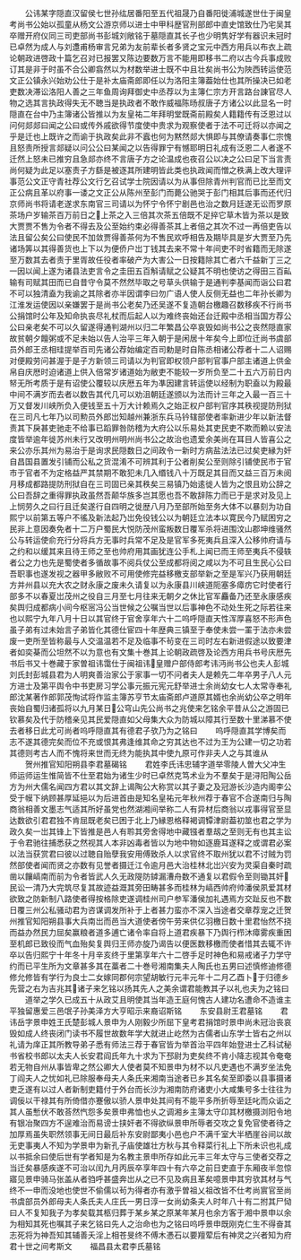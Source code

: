 <!-- { "loadSidebar": true } -->
　　公讳某字隠直汉留侯七世孙纮居番阳至五代祖晟乃自番阳徙浦城遂世仕于闽皇考尚书公始以孤童从杨文公游京师以进士中甲科歴官刑部郎中直史馆致仕乃宅吴其卒赠开府仪同三司吏部尚书彭城刘敞铭于墓隠直其长子也少明隽好学有器识未冠时已卓然为成人与刘邍甫杨审言兄弟为友前辈长者多贤之宝元中西方用兵以布衣上疏论朝政进啓政十篇乞召对已报罢又陈边要数万言不能用即移书二府以古今兵事成败订其是非于时虽不合公卿翕然以为材数举进士既不中且壮矣尚书公为陜西转运使范文正公镇永兴始劝公仕于是补太庙斋郎即任以为洛阳主簿葢始仕也其所操决已如老吏数决滞讼洛阳人善之三年鱼周询拜御史中丞荐以为主簿仁宗方开言路台諌官尽人物之选其言执政得失无不聴当是执政者不敢作威福陈旸叔唐子方诸公以此显名一时隠直在台中乃主簿诸公皆推以为友皇祐二年拜明堂既斋前殿矣人籍籍传有泛恩过以问何郯郯曰闻之公曰或传外戚欲得节度使中贵求为观察使者于法不可迁将以亦闻之乎是迁也上既许之而谕于执政矣此非不蠧也何为黙然郯大惧即与其僚请奏事仁宗愧且怒责所授言郯疑以问公公曰某闻之以告得罪宁有憾耶明日礼成有泛恩二人者遂不迁然上怒未已推穷且急郯亦终不言唐子方之论温成也夜召公以决之公曰足下当言责尚何疑为此足以塞责子方繇是被逐其所建明皆此类也执政闻而憎之秩满上改大理评事范公文正守青社荐公文行乞召试学士院因请以为从事但除青州判官而已比至而文正公病且革以府事一诿之文正公从陈州至彭门而薨公驰哭于彭门相其后事而还代归京师尚书将请老遂求东南官三司请以为怀宁令怀宁剧邑也治之数月廷遂无讼而罗原茶场户岁输茶百万前日之上茶之入三倍其次茶五倍既不足捽它草木皆为茶以是致大贾贾不售为令者不得去及公至始约束必得善茶其上者倍之其次不过一再倍吏告以法且留公矣公曰使民不加敛贾得善茶何为不售民欢呼相告及期毕具是岁大贾至乃先诸场筭以其得善货也上下以为便侨户岀丁钱其去来不常十年间吏不时省籍而无除遂至万数其去者责于里胥故任役者率破产为大害公一日按籍除其亡者六千益新丁三之一因以闻上遂为诸县法吏言令之圭田五百斛请赋之公疑其不明也使访之得田三百畆输有司赋其田而已自昔守令莫不然然毕取之号草头供输于是通判李基闻而诣公曰君不可以独清盍为我谕之其除者亦半因谓李曰勿广语人使人反侧无益也二年孙长卿为江淮发运使因以亲嫌罢于是尚书公老矣乃还吴遂不复造朝台檄趣召数移疾不行尚书公捐馆时公年及知命执丧尽礼杖而后起人以为难终丧始还台迁殿中丞相当国方荐公公曰亲老矣不可以久留遂得通判湖州以归二年繁昌公卒哀毁如尚书公之丧然隠直家故贫朝夕饘粥或不足未始以告人治平三年入朝于是闲居十年矣今上即位迁尚书虞部员外郎王丞相珪提举百司先诸公荐始编定百司勅是时自陈丞相诸公荐者十二人诏赐对便殿劳问甚渥于是子方新领三司请以为判官即权领户部判官事户部主诸道上供金帛自庆厯时迫诸道上供入倍常岁诸道始为敝吏不能较一岁所负至二十五六万前日内帑无所考质于是有诏使公覆较以庆厯五年为凖因建言转运使以经制为职盍以为殿最中间不满岁而去者以数告其代几可以劝沮朝廷遂颁以为法而计三年之入最一百三十万又督发川峡所负入便钱至五十万大计赖焉久之始正权户部判官序其秩视提防刑狱在三司凡七年乃以司勲员外郎岀知越州兼浙东兵马钤辖部使者率新进少年以新法督责其下戾甚吏驰走不给事已蹈罪咎防稽为大府公以乐易处其吏民吏不欺而赖以安法度皆举逾年徙苏州未行又改明州明州尚书公之故治也遗爱余美尚在耳目人皆喜公之来公亦乐其州为易治于是询求民隠数日之间政令一新时方病盐法法已过矣吏縁为奸自昌国县置发引铺而公私之货混淆不可辨其利于公者削矣公至则除引铺使民市于官市于官者不为定格益严其禁期不敢犯未几入缗钱八十万既足其目而又益三百万未阅月移成都路提防刑狱自在三司固已亲其秩矣三易镇乃始逺徙人皆为之恨且劝公辞之公曰吾辞之重得罪执政虽然吾颠华族多岂其愿也吾不敢辞陈力而已于是求对及见上上悯劳久之曰行且迁矣遂行自四明之徙歴八月乃至部所始至务大体不以暴刻为功自熙宁以前第五等户不徭及新法起乃岀免役钱公以为朝廷立法本以寛民今乃赋困穷之民非上意因奏免者十二万户蜀民大悦防茂州蛮叛数日覆军杀将进围汶山郡坤维骚然公与转运使俞充行分将兵方无事时兵常不足及是官军多死夷兵且深入公移帅府请与之约和以缓其来且待王师之至也帅府用其画犹连公手札上闻已而王师至夷兵不侵轶者公之力也先是蜀使者多循故事不阅兵仗公至成都将阅之咸以为不可且生民心公曰吾职事也遂发视之器甲多敝败不可用使修完益移檄支部举新之至是军兴乃获用朝廷方并州县以充大农之财永康之废未久请复以为永康县川峡道阨塞多瘴疠它时使者行部多不以春夏岀茂州之役自三月至七月往来无朝夕之休比官军麤备乃还至永康感疾矣舆归成都病小间今枢宻冯公当世候之公嘱当世以后事神色不动处生死之际若往来也以熙宁九年八月十日以其官终于官舍享年六十二呜呼隠直天性浑厚喜怒不形声色虽子弟有过未始言子弟皆化其德仕宦四十年歴典三镇至于奉使未尝一罣于法亦未尝废一吏所至皆称最与人交温温若不足及临事不茍变在三司时左右新进假途以致要津者如奕棊而公坦然不以为意也有文集十巻其上论朝政疏啓及论西方用兵书号庆厯先书后书又十巻藏于家曽祖讳霭仕于闽祖讳皇赠户部侍郎考讳沔尚书公也夫人彭城刘氏封彭城县君为人明爽善治家公于家事一切不问者夫人是赖先二年卒男子八人元方进士及第平舆令中书吏房习学公事元振元宪元舒举进士余尚幼女七人太常寺奉礼郎沈某著作郎郭茂恂试将作监主簿苏亨节太庙斋郎卢道原其婿也余尚幼公卒之明年丧始自蜀归诸孤将以九月某日公穹山先公尚书之兆使来乞铭余平昔从公之游固已钦慕矣及代于防稽亲见其民爱隠直如父母集大众为防城以障其行至数十里涕慕不使去者移日此尤可尚者呜呼隠直其有德君子欤乃为之铭曰
　　呜呼隠直其学博矣而志不遂其德完矣而位不充或恨其弗逢维其命之穷其达也不过为王为公建一切之功若其德则考古人而不愧将来世而无终为能执其中使九原可作非夫人之与其谁从
　　贺州推官知阳朔县李君墓碣铭
　　君姓李氏讳忠辅字道举零陵人曽大父冲生师运师运生惟简皆不仕至君始为诸生少时已卓然克笃术业为不羣矣于是浔阳陶公岳方为州大儒名闻四方君以其文辞上谒陶公大称赏以其子妻之及冠游长沙造内阁李公受于幙下纳顾甚厚延挹以为后进首由是知名皇祐元年秋州荐于春官不合遂南归与陶商翁相善文墨志气适其所好虽党也然湖湘间举称二人有异材后商翁以戎事得官至显达数欲引君君独不肯屈既老矣已困于北上乃縁恩格释褐调镡津尉葢初筮也君之学为政久矣一岀其锋上下皆推是邑人有聆其旁舍得地中藏镪者羣刼之至则无有也其主讼于令君驰往捕悉获之然视其人本非凶毒者皆以为地中物如逐鹿耳遂释之或谓君必案以法当获赏君曰彼以过聴自贻孽我安用傅致杀人以求官终不取州犹以君不讨贼为罚然部使者闻而贤之亦数有见誉者摄迁江令逾月邑大治桂林北岀兴安为灵渠自秦时疏凿以饟嵪南而前为令者皆武人久无政隄防鏬漏漕舟数不通复以君假令至则锄其奸民讼一清乃大完筑尽复其故迹益溉其旁田畴甚多而桂林为嵪西帅府帅潘侯夙爱其材欲致之防新制八路使者得按格除吏遂调桂州司户参军潘侯加礼遇焉方交趾反也不数日覆三州公私骚动君为咨谋调发所补于上者甚力蛮亦不深入当途者交章荐宠之迁贺州推官知阳朔县事大兵南岀而邑当大道使者傍午劳来供亿羽檄日数十里君怡然不挠而益办然民力屈矣赢粮者道多逋亡诸令率自将上道君疾暴下乃舆行栉沐瘴雾疾重困至机郎已致役而气血殆矣复舆归王师亦旋乃谒告以便医数移檄而使者惜其去辄不许卒以告归熙宁十年冬十月辛亥终于里第享年六十二啓手足时神色和易戒诸子力学守约而已平生所为文章甚多其在藁者二十巻号湘南集夫人陶氏也五男曰述慎修迪修德修允修皆有学行为良士二女嫁同郡何宗望胡敏行元丰元年十二月乙酉卜于归德乡先营之右为吉兆其诸子来乞铭以扬其先人之美余谓君能教其子以礼也夫为之铭曰
　　道举之学久已成五十从政艾且明使其当年造王庭何愧古人建功名遭命不造谁主平独留惠爱三邑氓子孙美泽方大亨昭示来裔诏斯铭
　　东安县尉王君墓铭
　　君讳岳字景申姓王氏楚彭城人景申为人刚毅少所屈下皇考君捐馆时景申尚未冠治丧哀毁如成人终丧闭门读书不履世故数年学大就进止屹然为古儒者山东学士皆右之州以礼请为庠正其所教导弟子悉有师法三荐于春官皆为举首治平四年始登进士乙科试秘书省校书郎以太夫人长安君阎氏年九十求为下邳尉为吏矣终不肯小降志视其令奄奄若无物自州从事皆卑之然公卿大人使者莫不知景申为材不以凡吏遇也不满岁坐法免丁阎夫人之忧如礼已除服奉母夫人条氏来湘南当途者已乡其名矣至即委以县事摄诸吏乏遂有以过人者新制吏籍付于外台而长沙为湘南防府诸吏小大咸集号多士往往为调佞以干禄其有所倚借亦蹇傲以骄人景申处其间有不能平多所折辱至廷叱而众诟之其人虽慙伏不敢荅然忾怨多矣景申弗恤也乆之调湘乡主簿太守卬其材檄摄浏阳令地有银冶聚四方不逞难治而易谤士挟奸者不得欲纵景申所辱者交攻之复免官使者待之加厚焉虽失职然领事无间日最后补东安尉鄙夷小邑也户不满千室大半栖崖谷间以故无吏事夷人不知为学景申为新孔子庙使雄壮方秋与其令释菜行礼上下所未识也礼成以书抵余曰使后世有学者知是为名教主景申所存如此元丰三年太守与三使者交荐之当迁矣暴感疾遂不可治以闰九月丙辰卒享年四十有六卒之前日吏直于东厢夜半忽惊寤见景申骑马张盖从者驺呼甚盛奔岀从之已不见及病且革矣噫景申其穷欤其材与气终不一申而没地也使世不偷儒以茍为得者亦有激乎曽祖乂祖改皆不仕考尚賔官至尚书虞部员外郎母夫人条氏夫人庄氏一男日淳一女尚幼条夫人时年八十有二拊其尸恸曰人不复知我子为孝矣载其柩归葬于某乡某之原某年某月也余方客于湘中景申以余为相知其死也嘱其子来乞铭曰先人之治命也为之铭曰呜呼景申既刚克仁生不得奋其志死将为神吾知其辅善夭淫上相苍旻终不傅木慿石以要羶荤后有神灵之兴者知为府君十世之间考斯文
　　福昌县太君李氏墓铭
